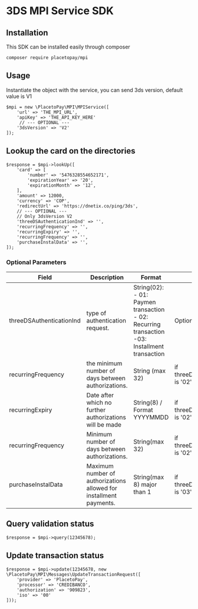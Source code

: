 # 3DS MPI Service SDK

## Installation

This SDK can be installed easily through composer
```
composer require placetopay/mpi
```

## Usage

Instantiate the object with the service, you can send 3ds version, default value is V1

```
$mpi = new \PlacetoPay\MPI\MPIService([
    'url' => 'THE_MPI_URL',
    'apiKey' => 'THE_API_KEY_HERE'
     // --- OPTIONAL ---
    '3dsVersion' => 'V2' 
]);
```

## Lookup the card on the directories
```
$response = $mpi->lookUp([
    'card' => [
        'number' => '5476328554652171',
        'expirationYear' => '20',
        'expirationMonth' => '12',
    ],
    'amount' => 12000,
    'currency' => 'COP',
    'redirectUrl' => 'https://dnetix.co/ping/3ds',
    // --- OPTIONAL --- 
    // Only 3dsVersion V2
    'threeDSAuthenticationInd' => '',
    'recurringFrequency' => '',
    'recurringExpiry' => '',
    'recurringFrequency' => '',
    'purchaseInstalData' => '',
]);
```

### Optional Parameters



| Field  | Description  | Format  | Require  |
|---|---|---|---|
| threeDSAuthenticationInd  | type of authentication request.  | String(02):  - 01: Paymen transaction - 02: Recurring transaction -03: Installment transaction   |  Optional, default is 01 |
| recurringFrequency  | the minimum number of days between authorizations.  | String (max 32) |  if threeDSAuthenticationInd is '02' o '03' |
| recurringExpiry  | Date after which no further authorizations will be made  | String(8) / Format YYYYMMDD   |  if threeDSAuthenticationInd is '02' o '03'   |
| recurringFrequency  | Minimum number of days between authorizations.  | String(max 32)  | if threeDSAuthenticationInd is '02' o '03'  |
| purchaseInstalData  | Maximum number of authorizations allowed for installment payments.  | String(max 8) major than 1 | if threeDSAuthenticationInd is  '03'  |

## Query validation status
```
$response = $mpi->query(12345678);
```

## Update transaction status
```
$response = $mpi->update(12345678, new \PlacetoPay\MPI\Messages\UpdateTransactionRequest([
    'provider' => 'PlacetoPay',
    'processor' => 'CREDIBANCO',
    'authorization' => '909823',
    'iso' => '00'
]));
```
